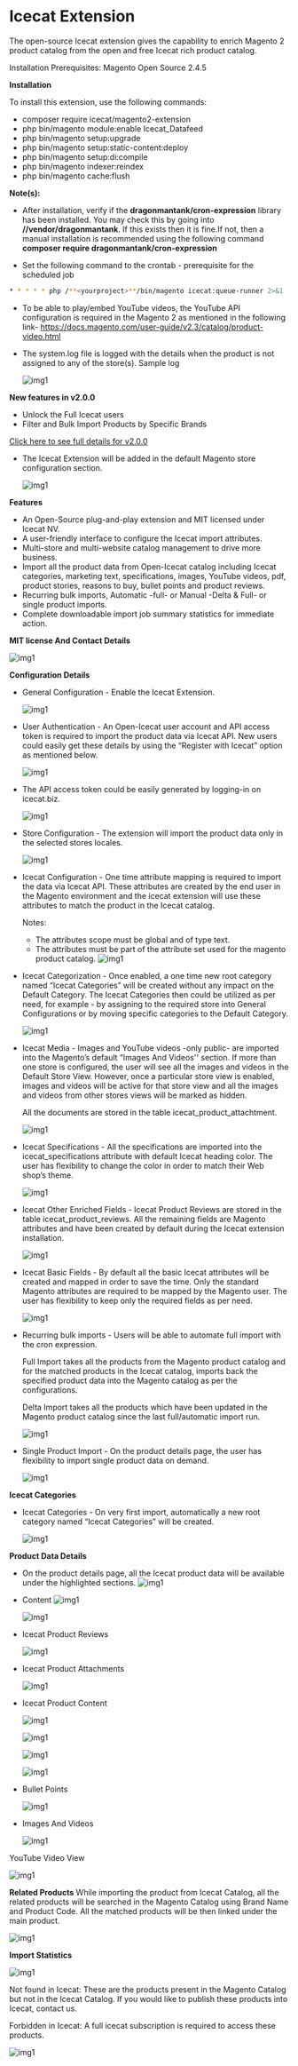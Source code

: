 # Icecat Extension

The open-source Icecat extension gives the capability to enrich Magento 2 product catalog from the open and free Icecat rich product catalog.

Installation Prerequisites: Magento Open Source 2.4.5


**Installation**

To install this extension, use the following commands:
- composer require icecat/magento2-extension
- php bin/magento module:enable Icecat_Datafeed
- php bin/magento setup:upgrade
- php bin/magento setup:static-content:deploy
- php bin/magento setup:di:compile
- php bin/magento indexer:reindex
- php bin/magento cache:flush

**Note(s):**

- After installation, verify if the **dragonmantank/cron-expression** library has been installed. You may check this by going into **/<yourproject>/vendor/dragonmantank**. If this exists then it is fine.If not, then a manual installation is recommended using the following command **composer require dragonmantank/cron-expression**

- Set the following command to the crontab - prerequisite for the scheduled job
 ```bash
* * * * * php /**<yourproject>**/bin/magento icecat:queue-runner 2>&1 | grep -v "Icecat Cron" >> /**<yourproject>**/var/log/icecat.cron.log
```

- To be able to play/embed YouTube videos, the YouTube API configuration is required in the Magento 2 as mentioned in the following link- https://docs.magento.com/user-guide/v2.3/catalog/product-video.html 

- The system.log file is logged with the details when the product is not assigned to any of the store(s). Sample log

    ![img1](./doc/images/image14.png)

**New features in v2.0.0**
- Unlock the Full Icecat users
- Filter and Bulk Import Products by Specific Brands

[Click here to see full details for v2.0.0](./doc/v2.md)

- The Icecat Extension will be added in the default Magento store configuration section.

    ![img1](./doc/images/image16.png)

**Features**
- An Open-Source plug-and-play extension and MIT licensed under Icecat NV.
- A user-friendly interface to configure the Icecat import attributes.
- Multi-store and multi-website catalog management to drive more business.
- Import all the product data from Open-Icecat catalog including Icecat categories, marketing text, specifications, images, YouTube videos, pdf, product stories, reasons to buy, bullet points and product reviews.
- Recurring bulk imports, Automatic -full- or Manual -Delta & Full- or single product imports.
- Complete downloadable import job summary statistics for immediate action.

**MIT license And Contact Details**

![img1](./doc/images/image19.png)

**Configuration Details**
- General Configuration - Enable the Icecat Extension.

    ![img1](./doc/images/image15.png)

- User Authentication - An Open-Icecat user account and API access token is required to import the product data via Icecat API. New users could easily get these details by using the “Register with Icecat” option as mentioned below. 

    ![img1](./doc/images/image8.png)

- The API access token could be easily generated by logging-in on icecat.biz.

    ![img1](./doc/images/image6.png)

- Store Configuration - The extension will import the product data only in the selected stores locales.

    ![img1](./doc/images/image26.png)

- Icecat Configuration - One time attribute mapping is required to import the data via Icecat API. These attributes are created by the end user in the Magento environment and the icecat extension will use these attributes to match the product in the Icecat catalog.

    Notes:
    - The attributes scope must be global and of type text.
    - The attributes must be part of the attribute set used for the magento product catalog.
    ![img1](./doc/images/image29.png)

- Icecat Categorization - Once enabled, a one time new root category named “Icecat Categories” will be created without any impact on the Default Category. The Icecat Categories then could be utilized as per need, for example - by assigning to the required store into General Configurations or by moving specific categories to the Default Category.

    ![img1](./doc/images/image15.png)

- Icecat Media - Images and YouTube videos -only public- are imported into the Magento’s default “Images And Videos'' section. If more than one store is configured, the user will see all the images and videos in the Default Store View.  However, once a particular store view is enabled, images and videos will be active for that store view and all the images and videos from other stores views will be marked as hidden. 

    All the documents are stored in the table icecat_product_attachtment.

    ![img1](./doc/images/image30.png)

- Icecat Specifications - All the specifications are imported into the icecat_specifications attribute with default Icecat heading color. The user has flexibility to change the color in order to match their Web shop’s theme.

    ![img1](./doc/images/image18.png)

- Icecat Other Enriched Fields - Icecat Product Reviews are stored in the table icecat_product_reviews. All the remaining fields are Magento attributes and have been created by default during the Icecat extension installation.

    ![img1](./doc/images/image23.png)

- Icecat Basic Fields - By default all the basic Icecat attributes will be created and mapped in order to save the time. Only the standard Magento attributes are required to be mapped by the Magento user. The user has flexibility to keep only the required fields as per need.

    ![img1](./doc/images/image11.png)

- Recurring bulk imports - Users will be able to automate full import with the cron expression.
    
    Full Import takes all the products from the Magento product catalog and for the matched products in the Icecat catalog, imports back the specified product data into the Magento catalog as per the configurations.
    
    Delta Import takes all the products which have been updated in the Magento product catalog since the last full/automatic import run.

    ![img1](./doc/images/image28.png)

- Single Product Import - On the product details page, the user has flexibility to import single product data on    demand.

    ![img1](./doc/images/image2.png)

**Icecat Categories**

- Icecat Categories - On very first import, automatically a new root category named “Icecat Categories” will be created.

    ![img1](./doc/images/image24.png)

**Product Data Details**
- On the product details page, all the Icecat product data will be available under the highlighted sections.
    ![img1](./doc/images/image10.png)

- Content
    ![img1](./doc/images/image12.png)

    ![img1](./doc/images/image1.png)

- Icecat Product Reviews

    ![img1](./doc/images/image3.png)

- Icecat Product Attachments

    ![img1](./doc/images/image9.png)

- Icecat Product Content

    ![img1](./doc/images/image21.png)

    ![img1](./doc/images/image7.png)

    ![img1](./doc/images/image5.png)

    ![img1](./doc/images/image4.png)

- Bullet Points

    ![img1](./doc/images/image22.png)

- Images And Videos

    ![img1](./doc/images/image13.png)

YouTube Video View
    
![img1](./doc/images/image25.png)

**Related Products**
While importing the product from Icecat Catalog, all the related products will be searched in the Magento Catalog using Brand Name and Product Code. All the matched products will be then linked under the main product.

![img1](./doc/images/image32.png)

**Import Statistics**

![img1](./doc/images/image17.png)

Not found in Icecat: These are the products present in the Magento Catalog but not in the Icecat Catalog. If you would like to publish these products into Icecat, contact us.
 
Forbidden in Icecat: A full icecat subscription is required to access these products.

![img1](./doc/images/image27.png)
